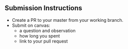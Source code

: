 ## Submission Instructions
* Create a PR to your master from your working branch.
* Submit on canvas:
  * a question and observation
  * how long you spent
  * link to your pull request
